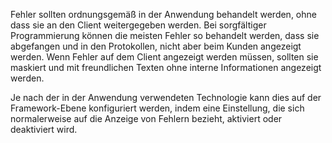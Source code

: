 Fehler sollten ordnungsgemäß in der Anwendung behandelt werden, ohne dass sie an den Client weitergegeben werden. Bei sorgfältiger Programmierung können die meisten Fehler so behandelt werden, dass sie abgefangen und in den Protokollen, nicht aber beim Kunden angezeigt werden. Wenn Fehler auf dem Client angezeigt werden müssen, sollten sie maskiert und mit freundlichen Texten ohne interne Informationen angezeigt werden.

Je nach der in der Anwendung verwendeten Technologie kann dies auf der Framework-Ebene konfiguriert werden, indem eine Einstellung, die sich normalerweise auf die Anzeige von Fehlern bezieht, aktiviert oder deaktiviert wird.